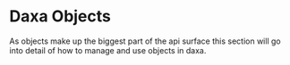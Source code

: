 # Daxa Objects

As objects make up the biggest part of the api surface this section will go into detail of how to manage and use objects in daxa.